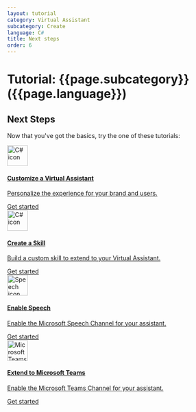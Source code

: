 ```yaml
---
layout: tutorial
category: Virtual Assistant
subcategory: Create
language: C#
title: Next steps
order: 6
---
```


# Tutorial: {{page.subcategory}} ({{page.language}})

## Next Steps

Now that you've got the basics, try the one of these tutorials:

<div class="card-deck">
    <a href="{{site.baseurl}}/virtual-assistant/tutorials/customize-assistant/csharp/1-intro/" class="card">
        <div class="card-body">
            <img src="{{site.baseurl}}/assets/images/icons/csharp.png" alt="C# icon" width="48px">
            <h4 class="card-title">Customize a Virtual Assistant</h4>
            <p class="card-text">Personalize the experience for your brand and users.</p>
        </div>
        <div class="card-footer">
            <div class="btn btn-primary">Get started</div>
        </div>
    </a>
    <a href="{{site.baseurl}}/skills/tutorials/create-skill/csharp/1-intro/" class="card">
        <div class="card-body">
            <img src="{{site.baseurl}}/assets/images/icons/csharp.png" alt="C# icon" width="48px">
            <h4 class="card-title">Create a Skill</h4>
            <p class="card-text">Build a custom skill to extend to your Virtual Assistant.</p>
        </div>
        <div class="card-footer">
            <div class="btn btn-primary">Get started</div>
        </div>
    </a>
    <a href="{{site.baseurl}}/clients-and-channels/tutorials/enable-speech/1-intro/" class="card">
        <div class="card-body">
            <img src="{{site.baseurl}}/assets/images/icons/speech.png" alt="Speech icon" width="48px">
            <h4 class="card-title">Enable Speech</h4>
            <p class="card-text">Enable the Microsoft Speech Channel for your assistant.</p>
        </div>
        <div class="card-footer">
            <div class="btn btn-primary">Get started</div>
        </div>
    </a>
    <a href="{{site.baseurl}}/clients-and-channels/tutorials/enable-teams/1-intro/" class="card">
        <div class="card-body">
            <img src="{{site.baseurl}}/assets/images/icons/teams.png" alt="Microsoft Teams icon" width="48px">
            <h4 class="card-title">Extend to Microsoft Teams</h4>
            <p class="card-text">Enable the Microsoft Teams Channel for your assistant.</p>
        </div>
        <div class="card-footer">
            <div class="btn btn-primary">Get started</div>
        </div>
    </a>
</div>
